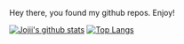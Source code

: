 Hey there, you found my github repos. Enjoy!

[![Jojii's github stats](https://github-readme-stats.vercel.app/api?username=JojiiOfficial&count_private=true&bg_color=30,e96443,904e95&title_color=fff&text_color=fff)](https://github.com/JojiiOfficial/JojiiOfficial)
[![Top Langs](https://github-readme-stats.vercel.app/api/top-langs/?username=JojiiOfficial&layout=compact&bg_color=30,e96443,904e95&title_color=fff&text_color=fff)](https://github.com/JojiiOfficial/JojiiOfficial)
